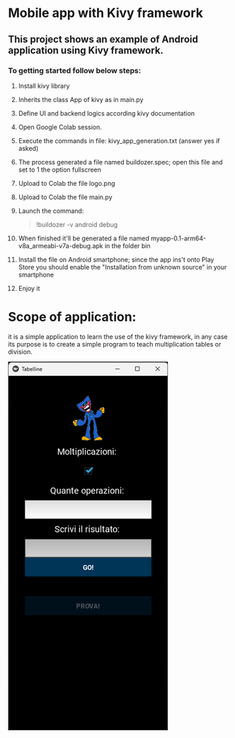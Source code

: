 # Mobile app with Kivy framework

## This project shows an example of Android application using Kivy framework.

### To getting started follow below steps:

1. Install kivy library
2. Inherits the class App of kivy as in main.py
3. Define UI and backend logics according kivy documentation
4. Open Google Colab session.
5. Execute the commands in file: kivy_app_generation.txt (answer yes if asked)
6. The process generated a file named buildozer.spec; open this file and set to 1 the option fullscreen
7. Upload to Colab the file logo.png
8. Upload to Colab the file main.py
9. Launch the command: 
   > !buildozer -v android debug

10. When finished it'll be generated a file named myapp-0.1-arm64-v8a_armeabi-v7a-debug.apk in the folder bin
11. Install the file on Android smartphone; since the app ins't onto Play Store you should enable the "Installation from unknown source" in your smartphone 
12. Enjoy it

# Scope of application:
it is a simple application to learn the use of the kivy framework, in any case its purpose is to create a simple program to teach multiplication tables or division.

![Tabelline Android App](./imgs/image_01.png)
